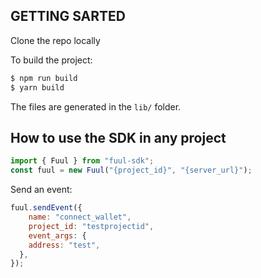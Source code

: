 ## GETTING SARTED

Clone the repo locally 

To build the project:

```bash
$ npm run build
$ yarn build
```

The files are generated in the `lib/` folder.

## How to use the SDK in any project

```javascript
import { Fuul } from "fuul-sdk";
const fuul = new Fuul("{project_id}", "{server_url}");
```

Send an event:

```javascript
fuul.sendEvent({
    name: "connect_wallet",
    project_id: "testprojectid",
    event_args: {
    address: "test",
  },
});
```
